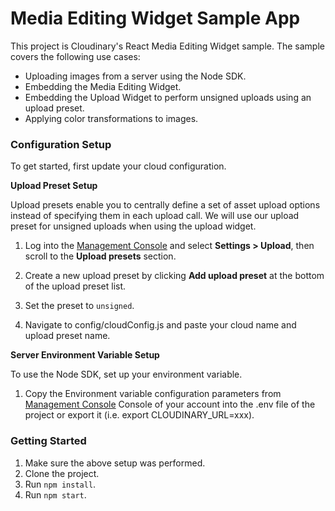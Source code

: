 # Media Editing Widget Sample App

This project is Cloudinary's React Media Editing Widget sample.
The sample covers the following use cases:

* Uploading images from a server using the Node SDK.
* Embedding the Media Editing Widget.
* Embedding the Upload Widget to perform unsigned uploads using an upload preset.
* Applying color transformations to images.

### Configuration Setup
To get started, first update your cloud configuration.

**Upload Preset Setup**

Upload presets enable you to centrally define a set of asset upload options
instead of specifying them in each upload call. We will use our upload preset
for unsigned uploads when using the upload widget.

1. Log into the [Management Console](https://cloudinary.com/console) and select **Settings > Upload**, then scroll 
to the **Upload presets** section.

2. Create a new upload preset by clicking **Add upload preset** at the bottom of the upload preset list.

3. Set the preset to `unsigned`.

4. Navigate to config/cloudConfig.js and paste your cloud name and upload preset name.

**Server Environment Variable Setup**

To use the Node SDK, set up your environment variable.

1. Copy the Environment variable configuration parameters 
from [Management Console](https://cloudinary.com/console) Console of your account 
into the .env file of the project or export it (i.e. export CLOUDINARY_URL=xxx).
 
### Getting Started

1. Make sure the above setup was performed.
2. Clone the project.
3. Run `npm install`.
4. Run `npm start`. 
